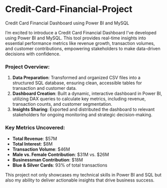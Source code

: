 # Credit-Card-Financial-Project
Credit Card Financial Dashboard using Power BI and MySQL
 
I’m excited to introduce a Credit Card Financial Dashboard I’ve developed using Power BI and MySQL. This tool provides real-time insights into essential performance metrics like revenue growth, transaction volumes, and customer contributions, empowering stakeholders to make data-driven decisions with confidence.

### Project Overview:
1. **Data Preparation**: Transformed and organized CSV files into a structured SQL database, ensuring clean, accessible tables for transaction and customer data.
2. **Dashboard Creation**: Built a dynamic, interactive dashboard in Power BI, utilizing DAX queries to calculate key metrics, including revenue, transaction counts, and customer segmentation.
3. **Insights Sharing**: Exported and distributed the dashboard to relevant stakeholders for ongoing monitoring and strategic decision-making.

### Key Metrics Uncovered:
- **Total Revenue**: $57M
- **Total Interest**: $8M
- **Transaction Volume**: $46M
- **Male vs. Female Contribution**: $31M vs. $26M
- **Businessman Contribution**: $18M
- **Blue & Silver Cards**: 93% of total transactions

This project not only showcases my technical skills in Power BI and SQL but also my ability to deliver actionable insights that drive business success.
